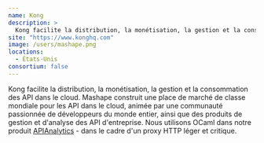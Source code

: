 ```yaml
---
name: Kong
description: >
  Kong facilite la distribution, la monétisation, la gestion et la consommation des APIs dans le cloud
site: "https://www.konghq.com"
image: /users/mashape.png
locations:
  - États-Unis
consortium: false
---
```


Kong facilite la distribution, la monétisation, la gestion et la consommation des API dans le cloud. Mashape construit une place de marché de classe mondiale pour les API dans le cloud, animée par une communauté passionnée de développeurs du monde entier, ainsi que des produits de gestion et d'analyse des API d'entreprise. Nous utilisons OCaml dans notre produit [APIAnalytics](https://apianalytics.com) - dans le cadre d'un proxy HTTP léger et critique.

